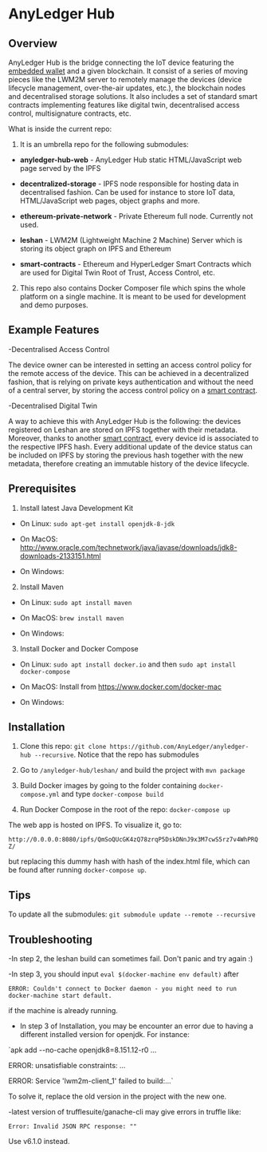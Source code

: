 # AnyLedger Hub

## Overview

AnyLedger Hub is the bridge connecting the IoT device featuring the [embedded wallet](https://github.com/AnyLedger/anyledger-wallet) and a given blockchain. It consist of a series of moving pieces like the LWM2M server to remotely manage the devices (device lifecycle management, over-the-air updates, etc.), the blockchain nodes and decentralised storage solutions. It also includes a set of standard smart contracts implementing features like digital twin, decentralised access control, multisignature contracts, etc. 

What is inside the current repo:

1. It is an umbrella repo for the following submodules:

  * **anyledger-hub-web** - AnyLedger Hub static HTML/JavaScript web page served by the IPFS

  * **decentralized-storage** - IPFS node responsible for hosting data in decentralised fashion. Can be used for instance to store IoT data, HTML/JavaScript web pages, object graphs and more.
  
  * **ethereum-private-network** - Private Ethereum full node. Currently not used.

  * **leshan** - LWM2M (Lightweight Machine 2 Machine) Server which is storing its object graph on IPFS and Ethereum

  * **smart-contracts** - Ethereum and HyperLedger Smart Contracts which are used for Digital Twin Root of Trust, Access Control, etc.

2. This repo also contains Docker Composer file which spins the whole platform on a single machine. It is meant to be used for development and demo purposes.


## Example Features

-Decentralised Access Control

The device owner can be interested in setting an access control policy for the remote access of the device. This can be achieved in a decentralized fashion, that is relying on private keys authentication and without the need of a central server, by storing the access control policy on a [smart contract](https://github.com/AnyLedger/smart-contracts/blob/master/ethereum/contracts/AccessControlManager.sol). 

-Decentralised Digital Twin

A way to achieve this with AnyLedger Hub is the following: the devices registered on Leshan are stored on IPFS together with their metadata. Moreover, thanks to another [smart contract](https://github.com/AnyLedger/smart-contracts/blob/master/ethereum/contracts/DeviceManager.sol), every device id is associated to the respective IPFS hash. Every additional update of the device status can be included on IPFS by storing the previous hash together with the new metadata, therefore creating an immutable history of the device lifecycle.


## Prerequisites

1. Install latest Java Development Kit
  * On Linux: `sudo apt-get install openjdk-8-jdk`

  * On MacOS: http://www.oracle.com/technetwork/java/javase/downloads/jdk8-downloads-2133151.html

  * On Windows:

2. Install Maven
  * On Linux: `sudo apt install maven`

  * On MacOS: `brew install maven`

  * On Windows:

3. Install Docker and Docker Compose

  * On Linux: `sudo apt install docker.io` and then `sudo apt install docker-compose`

  * On MacOS: Install from https://www.docker.com/docker-mac

  * On Windows:


## Installation

1. Clone this repo: `git clone https://github.com/AnyLedger/anyledger-hub --recursive`. Notice that the repo has submodules

2. Go to `/anyledger-hub/leshan/` and build the project with `mvn package`

3. Build Docker images by going to the folder containing `docker-compose.yml` and type `docker-compose build`

4. Run Docker Compose in the root of the repo: `docker-compose up`

The web app is hosted on IPFS. To visualize it, go to:

`http://0.0.0.0:8080/ipfs/QmSoQUcGK4zQ78zrqP5DskDNnJ9x3M7cwS5rz7v4WhPRQZ/`

but replacing this dummy hash with hash of the index.html file, which can be found after running `docker-compose up`.


## Tips

To update all the submodules:  `git submodule update --remote --recursive`


## Troubleshooting

-In step 2, the leshan build can sometimes fail. Don't panic and try again :) 

-In step 3, you should input `eval $(docker-machine env default)` after

`ERROR: Couldn't connect to Docker daemon - you might need to run docker-machine start default.`

if the machine is already running.

- In step 3 of Installation, you may be encounter an error due to having a different installed version for openjdk. For instance:

`apk add --no-cache openjdk8=8.151.12-r0
...

ERROR: unsatisfiable constraints:
...

ERROR: Service 'lwm2m-client_1' failed to build:...`

To solve it, replace the old version in the project with the new one.


-latest version of trufflesuite/ganache-cli may give errors in truffle like:

`Error: Invalid JSON RPC response: ""`

Use v6.1.0 instead.

